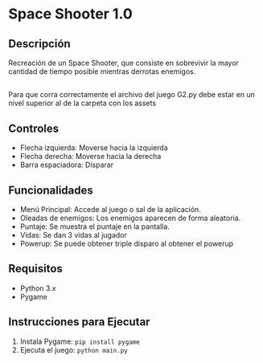 # Space Shooter 1.0

## Descripción
Recreación de un Space Shooter, que consiste en sobrevivir la mayor cantidad de tiempo posible mientras derrotas enemigos.

##
Para que corra correctamente el archivo del juego G2.py debe estar en un nivel superior al de la carpeta con los assets

## Controles
- Flecha izquierda: Moverse hacia la izquierda
- Flecha derecha: Moverse hacia la derecha
- Barra espaciadora: Disparar

## Funcionalidades
- Menú Principal: Accede al juego o sal de la aplicación.
- Oleadas de enemigos: Los enemigos aparecen de forma aleatoria.
- Puntaje: Se muestra el puntaje en la pantalla.
- Vidas: Se dan 3 vidas al jugador
- Powerup: Se puede obtener triple disparo al obtener el powerup

## Requisitos
- Python 3.x
- Pygame

## Instrucciones para Ejecutar
1. Instala Pygame: `pip install pygame`
2. Ejecuta el juego: `python main.py`
